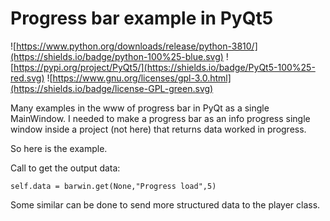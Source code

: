 # Progress bar example in PyQt5
![https://www.python.org/downloads/release/python-3810/](https://shields.io/badge/python-100%25-blue.svg)
![https://pypi.org/project/PyQt5/](https://shields.io/badge/PyQt5-100%25-red.svg)
![https://www.gnu.org/licenses/gpl-3.0.html](https://shields.io/badge/license-GPL-green.svg)


Many examples in the www of progress bar in PyQt as a single MainWindow.
I needed to make a progress bar as an info progress single window inside a project (not here) that returns data worked in progress.

So here is the example.

Call to get the output data:
```
self.data = barwin.get(None,"Progress load",5)   
```

Some similar can be done to send more structured data to the player class.



